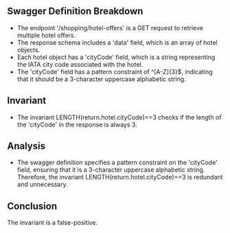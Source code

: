 ## Swagger Definition Breakdown
- The endpoint '/shopping/hotel-offers' is a GET request to retrieve multiple hotel offers.
- The response schema includes a 'data' field, which is an array of hotel objects.
- Each hotel object has a 'cityCode' field, which is a string representing the IATA city code associated with the hotel.
- The 'cityCode' field has a pattern constraint of ^[A-Z]{3}$, indicating that it should be a 3-character uppercase alphabetic string.

## Invariant
- The invariant LENGTH(return.hotel.cityCode)==3 checks if the length of the 'cityCode' in the response is always 3.

## Analysis
- The swagger definition specifies a pattern constraint on the 'cityCode' field, ensuring that it is a 3-character uppercase alphabetic string. Therefore, the invariant LENGTH(return.hotel.cityCode)==3 is redundant and unnecessary.

## Conclusion
The invariant is a false-positive.
